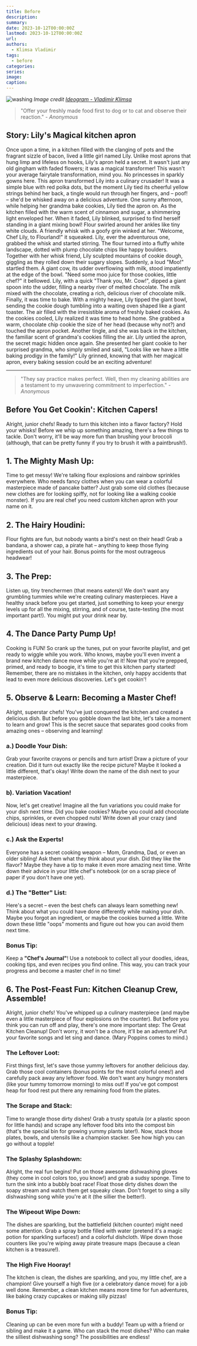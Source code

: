 ```yaml
---
title: Before
description: 
summary: 
date: 2023-10-12T00:00:00Z
lastmod: 2023-10-12T00:00:00Z
url: 
authors:
  - Klimsa Vladimir
tags:
  - before
categories: 
series: 
image: 
caption:
---
```

![washing](washing.webp)
*Image credit [Ideogram - Vladimir Klimsa](https://ideogram.ai/assets/image/lossless/response/-OGwYGA_SH-SfgahOXEdVw)*

> "Offer your freshly made food first to dog or to cat and observe their reaction." - *Anonymous*
## Story: Lily's Magical kitchen apron
Once upon a time, in a kitchen filled with the clanging of pots and the fragrant sizzle of bacon, lived a little girl named Lily. Unlike most aprons that hung limp and lifeless on hooks, Lily's apron held a secret. It wasn't just any old gingham with faded flowers; it was a magical transformer!
This wasn't your average fairytale transformation, mind you. No princesses in sparkly gowns here. This apron transformed Lily into a culinary crusader! It was a simple blue with red polka dots, but the moment Lily tied its cheerful yellow strings behind her back, a tingle would run through her fingers, and – poof! – she'd be whisked away on a delicious adventure.
One sunny afternoon, while helping her grandma bake cookies, Lily tied the apron on. As the kitchen filled with the warm scent of cinnamon and sugar, a shimmering light enveloped her. When it faded, Lily blinked, surprised to find herself standing in a giant mixing bowl! Flour swirled around her ankles like tiny white clouds. A friendly whisk with a goofy grin winked at her. "Welcome, Chef Lily, to Flourland!" it squeaked.
Lily, ever the adventurous one, grabbed the whisk and started stirring. The flour turned into a fluffy white landscape, dotted with plump chocolate chips like happy boulders. Together with her whisk friend, Lily sculpted mountains of cookie dough, giggling as they rolled down their sugary slopes.
Suddenly, a loud "Moo!" startled them. A giant cow, its udder overflowing with milk, stood impatiently at the edge of the bowl. "Need some moo juice for those cookies, little chef?" it bellowed.
Lily, with a quick "Thank you, Mr. Cow!", dipped a giant spoon into the udder, filling a nearby river of melted chocolate. The milk mixed with the chocolate, creating a rich, delicious river of chocolate milk.
Finally, it was time to bake. With a mighty heave, Lily tipped the giant bowl, sending the cookie dough tumbling into a waiting oven shaped like a giant toaster. The air filled with the irresistible aroma of freshly baked cookies.
As the cookies cooled, Lily realized it was time to head home. She grabbed a warm, chocolate chip cookie the size of her head (because why not?) and touched the apron pocket. Another tingle, and she was back in the kitchen, the familiar scent of grandma's cookies filling the air.
Lily untied the apron, the secret magic hidden once again. She presented her giant cookie to her surprised grandma, who simply smiled and said, "Looks like we have a little baking prodigy in the family!" Lily grinned, knowing that with her magical apron, every baking session could be an exciting adventure!

---

> "They say practice makes perfect. Well, then my cleaning abilities are a testament to my unwavering commitment to imperfection." - *Anonymous*
## Before You Get Cookin': Kitchen Capers!
Alright, junior chefs! Ready to turn this kitchen into a flavor factory? Hold your whisks! Before we whip up something amazing, there's a few things to tackle. Don't worry, it'll be way more fun than brushing your broccoli (although, that can be pretty funny if you try to brush it with a paintbrush!).
## 1. The Mighty Mash Up:
Time to get messy! We're talking flour explosions and rainbow sprinkles everywhere. Who needs fancy clothes when you can wear a colorful masterpiece made of pancake batter? Just grab some old clothes (because new clothes are for looking spiffy, not for looking like a walking cookie monster). 
If you are real chef you need custom kitchen apron with your name on it.
## 2. The Hairy Houdini:
Flour fights are fun, but nobody wants a bird's nest on their head! Grab a bandana, a shower cap, a pirate hat – anything to keep those flying ingredients out of your hair. Bonus points for the most outrageous headwear!
## 3. The Prep:
Listen up, tiny trenchermen (that means eaters)! We don't want any grumbling tummies while we're creating culinary masterpieces. Have a healthy snack before you get started, just something to keep your energy levels up for all the mixing, stirring, and of course, taste-testing (the most important part!). You might put your drink near by.
## 4. The Dance Party Pump Up!
Cooking is FUN! So crank up the tunes, put on your favorite playlist, and get ready to wiggle while you work. Who knows, maybe you'll even invent a brand new kitchen dance move while you're at it!
Now that you're prepped, primed, and ready to boogie, it's time to get this kitchen party started! Remember, there are no mistakes in the kitchen, only happy accidents that lead to even more delicious discoveries. Let's get cookin'!
## 5. Observe & Learn: Becoming a Master Chef!
Alright, superstar chefs! You've just conquered the kitchen and created a delicious dish. But before you gobble down the last bite, let's take a moment to learn and grow! This is the secret sauce that separates good cooks from amazing ones – observing and learning!
### a.) Doodle Your Dish:
Grab your favorite crayons or pencils and turn artist! Draw a picture of your creation. Did it turn out exactly like the recipe picture? Maybe it looked a little different, that's okay! Write down the name of the dish next to your masterpiece.
### b). Variation Vacation!
Now, let's get creative! Imagine all the fun variations you could make for your dish next time. Did you bake cookies? Maybe you could add chocolate chips, sprinkles, or even chopped nuts! Write down all your crazy (and delicious) ideas next to your drawing.
### c.) Ask the Experts!
Everyone has a secret cooking weapon – Mom, Grandma, Dad, or even an older sibling! Ask them what they think about your dish. Did they like the flavor? Maybe they have a tip to make it even more amazing next time. Write down their advice in your little chef's notebook (or on a scrap piece of paper if you don't have one yet).
### d.) The "Better" List:
Here's a secret – even the best chefs can always learn something new! Think about what you could have done differently while making your dish. Maybe you forgot an ingredient, or maybe the cookies burned a little. Write down these little "oops" moments and figure out how you can avoid them next time.
### Bonus Tip: 
Keep a **"Chef's Journal"**! Use a notebook to collect all your doodles, ideas, cooking tips, and even recipes you find online. This way, you can track your progress and become a master chef in no time!
## 6. The Post-Feast Fun: Kitchen Cleanup Crew, Assemble!
Alright, junior chefs! You've whipped up a culinary masterpiece (and maybe even a little masterpiece of flour explosions on the counter). But before you think you can run off and play, there's one more important step: The Great Kitchen Cleanup! Don't worry, it won't be a chore, it'll be an adventure! Put your favorite songs and let sing and dance. (Mary Poppins comes to mind.)
### The Leftover Loot:
First things first, let's save those yummy leftovers for another delicious day. Grab those cool containers (bonus points for the most colorful ones!) and carefully pack away any leftover food. We don't want any hungry monsters (like your tummy tomorrow morning) to miss out! If you've got compost heap for food rest put there any remaining food from the plates. 
### The Scrape and Stack:
Time to wrangle those dirty dishes! Grab a trusty spatula (or a plastic spoon for little hands) and scrape any leftover food bits into the compost bin (that's the special bin for growing yummy plants later!). Now, stack those plates, bowls, and utensils like a champion stacker. See how high you can go without a topple! 
### The Splashy Splashdown:
Alright, the real fun begins! Put on those awesome dishwashing gloves (they come in cool colors too, you know!) and grab a sudsy sponge. Time to turn the sink into a bubbly boat race! Float those dirty dishes down the soapy stream and watch them get squeaky clean. Don't forget to sing a silly dishwashing song while you're at it (the sillier the better!).
### The Wipeout Wipe Down:
The dishes are sparkling, but the battlefield (kitchen counter) might need some attention. Grab a spray bottle filled with water (pretend it's a magic potion for sparkling surfaces!) and a colorful dishcloth. Wipe down those counters like you're wiping away pirate treasure maps (because a clean kitchen is a treasure!).
### The High Five Hooray!
The kitchen is clean, the dishes are sparkling, and you, my little chef, are a champion! Give yourself a high five (or a celebratory dance move) for a job well done. Remember, a clean kitchen means more time for fun adventures, like baking crazy cupcakes or making silly pizzas!
### Bonus Tip:
Cleaning up can be even more fun with a buddy! Team up with a friend or sibling and make it a game. Who can stack the most dishes? Who can make the silliest dishwashing song? The possibilities are endless!
